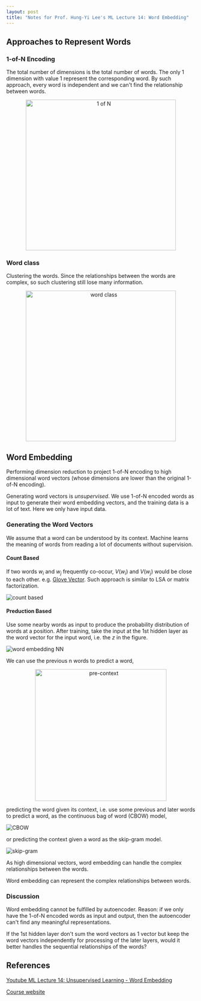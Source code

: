 ```yaml
---
layout: post
title: "Notes for Prof. Hung-Yi Lee's ML Lecture 14: Word Embedding"
---
```


## Approaches to Represent Words

### 1-of-N Encoding

The total number of dimensions is the total number of words. The only 1 dimension with value 1 represent the corresponding word. By such approach, every word is independent and we can't find the relationship between words.

<p align="center">
    <img src="https://baliuzeger.github.io/sjl/assets/images/HYL_ML_14/one-of-N.png" alt="1 of N" style="width:400px;"/>
</p>

### Word class

Clustering the words. Since the relationships between the words are complex, so such clustering still lose many information.

<p align="center">
    <img src="https://baliuzeger.github.io/sjl/assets/images/HYL_ML_14/word-class.png" alt="word class" style="width:400px;"/>
</p>

## Word Embedding

Performing dimension reduction to project 1-of-N encoding to high dimensional word vectors (whose dimensions are lower than the original 1-of-N encoding).

Generating word vectors is *unsupervised*. We use 1-of-N encoded words as input to generate their word embedding vectors, and the training data is a lot of text. Here we only have input data.

### Generating the Word Vectors

We assume that a word can be understood by its context. Machine learns the meaning of words from reading a lot of documents without supervision.

#### Count Based

If two words $w_i$ and $w_j$ frequently co-occur, $V(w_i)$ and $V(w_j)$ would be close to each other. e.g. [Glove Vector](http://nlp.stanford.edu/projects/glove/). Such approach is similar to LSA or matrix factorization.

![count based](https://baliuzeger.github.io/sjl/assets/images/HYL_ML_14/count-based.png)

#### Preduction Based

Use some nearby words as input to produce the probability distribution of words at a position. After training, take the input at the 1st hidden layer as the word vector for the input word, i.e. the $z$ in the figure.

![word embedding NN](https://baliuzeger.github.io/sjl/assets/images/HYL_ML_14/word-embedding-NN.png)

We can use the previous n words to predict a word,

<p align="center">
    <img src="https://baliuzeger.github.io/sjl/assets/images/HYL_ML_14/pre-context.png" alt="pre-context" style="width:350px;"/>
</p>

predicting the word given its context, i.e. use some previous and later words to predict a word, as the continuous bag of word (CBOW) model,

![CBOW](https://baliuzeger.github.io/sjl/assets/images/HYL_ML_14/CBOW.png)

or predicting the context given a word as the skip-gram model.

![skip-gram](https://baliuzeger.github.io/sjl/assets/images/HYL_ML_14/skip-gram.png)





As high dimensional vectors, word embedding can handle the complex relationships between the words.
 
Word embedding can represent the complex relationships between words.

### Discussion

Word embedding cannot be fulfilled by autoencoder. Reason: if we only have the 1-of-N encoded words as input and output, then the autoencoder can't find any meaningful representations.

If the 1st hidden layer don't sum the word vectors as 1 vector but keep the word vectors independently for processing of the later layers, would it better handles the sequential relationships of the words?


## References

[Youtube ML Lecture 14: Unsupervised Learning - Word Embedding](https://www.youtube.com/watch?v=X7PH3NuYW0Q&list=PLJV_el3uVTsPy9oCRY30oBPNLCo89yu49&index=23)

[Course website](http://speech.ee.ntu.edu.tw/~tlkagk/courses_ML17_2.html)
